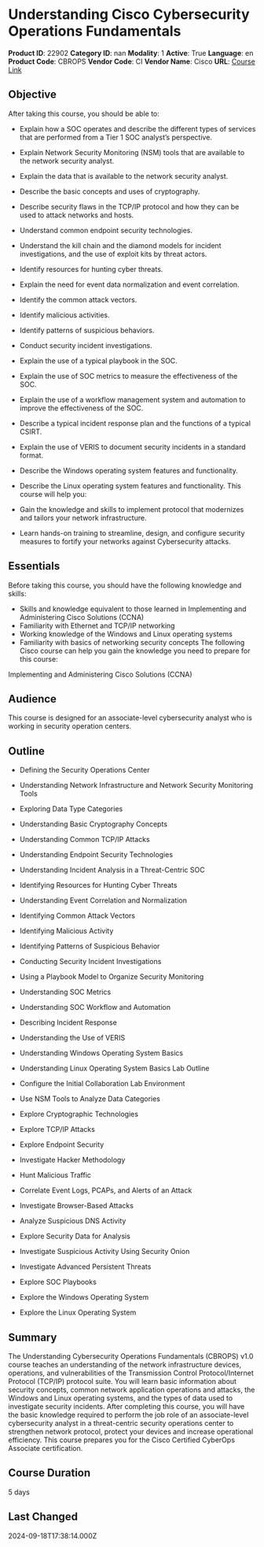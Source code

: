 # Understanding Cisco Cybersecurity Operations Fundamentals

**Product ID**: 22902
**Category ID**: nan
**Modality**: 1
**Active**: True
**Language**: en
**Product Code**: CBROPS
**Vendor Code**: CI
**Vendor Name**: Cisco
**URL**: [Course Link](https://www.fastlaneus.com/course/cisco-cbrops)

## Objective
After taking this course, you should be able to:


- Explain how a SOC operates and describe the different types of services that are performed from a Tier 1 SOC analyst’s perspective.
- Explain Network Security Monitoring (NSM) tools that are available to the network security analyst.
- Explain the data that is available to the network security analyst.
- Describe the basic concepts and uses of cryptography.
- Describe security flaws in the TCP/IP protocol and how they can be used to attack networks and hosts.
- Understand common endpoint security technologies.
- Understand the kill chain and the diamond models for incident investigations, and the use of exploit kits by threat actors.
- Identify resources for hunting cyber threats.
- Explain the need for event data normalization and event correlation.
- Identify the common attack vectors.
- Identify malicious activities.
- Identify patterns of suspicious behaviors.
- Conduct security incident investigations.
- Explain the use of a typical playbook in the SOC.
- Explain the use of SOC metrics to measure the effectiveness of the SOC.
- Explain the use of a workflow management system and automation to improve the effectiveness of the SOC.
- Describe a typical incident response plan and the functions of a typical CSIRT.
- Explain the use of VERIS to document security incidents in a standard format.
- Describe the Windows operating system features and functionality.
- Describe the Linux operating system features and functionality.
This course will help you:


- Gain the knowledge and skills to implement protocol that modernizes and tailors your network infrastructure.
- Learn hands-on training to streamline, design, and configure security measures to fortify your networks against Cybersecurity attacks.

## Essentials
Before taking this course, you should have the following knowledge and skills:


- Skills and knowledge equivalent to those learned in Implementing and Administering Cisco Solutions (CCNA)
- Familiarity with Ethernet and TCP/IP networking
- Working knowledge of the Windows and Linux operating systems
- Familiarity with basics of networking security concepts
The following Cisco course can help you gain the knowledge you need to prepare for this course:

Implementing and Administering Cisco Solutions (CCNA)

## Audience
This course is designed for an associate-level cybersecurity analyst who is working in security operation centers.

## Outline
- Defining the Security Operations Center
- Understanding Network Infrastructure and Network Security Monitoring Tools
- Exploring Data Type Categories
- Understanding Basic Cryptography Concepts
- Understanding Common TCP/IP Attacks
- Understanding Endpoint Security Technologies
- Understanding Incident Analysis in a Threat-Centric SOC
- Identifying Resources for Hunting Cyber Threats
- Understanding Event Correlation and Normalization
- Identifying Common Attack Vectors
- Identifying Malicious Activity
- Identifying Patterns of Suspicious Behavior
- Conducting Security Incident Investigations
- Using a Playbook Model to Organize Security Monitoring
- Understanding SOC Metrics
- Understanding SOC Workflow and Automation
- Describing Incident Response
- Understanding the Use of VERIS
- Understanding Windows Operating System Basics
- Understanding Linux Operating System Basics
Lab Outline



- Configure the Initial Collaboration Lab Environment
- Use NSM Tools to Analyze Data Categories
- Explore Cryptographic Technologies
- Explore TCP/IP Attacks
- Explore Endpoint Security
- Investigate Hacker Methodology
- Hunt Malicious Traffic
- Correlate Event Logs, PCAPs, and Alerts of an Attack
- Investigate Browser-Based Attacks
- Analyze Suspicious DNS Activity
- Explore Security Data for Analysis
- Investigate Suspicious Activity Using Security Onion
- Investigate Advanced Persistent Threats
- Explore SOC Playbooks
- Explore the Windows Operating System
- Explore the Linux Operating System

## Summary
The Understanding Cybersecurity Operations Fundamentals (CBROPS) v1.0 course teaches an understanding of the network infrastructure devices, operations, and vulnerabilities of the Transmission Control Protocol/Internet Protocol (TCP/IP) protocol suite. You will learn basic information about security concepts, common network application operations and attacks, the Windows and Linux operating systems, and the types of data used to investigate security incidents. After completing this course, you will have the basic knowledge required to perform the job role of an associate-level cybersecurity analyst in a threat-centric security operations center to strengthen network protocol, protect your devices and increase operational efficiency. This course prepares you for the Cisco Certified CyberOps Associate certification.

## Course Duration
5 days

## Last Changed
2024-09-18T17:38:14.000Z
